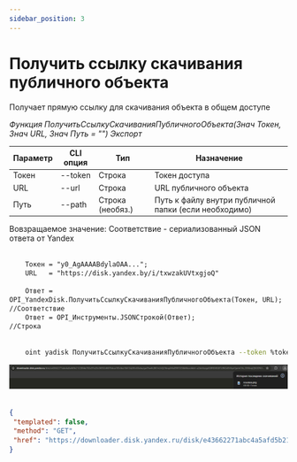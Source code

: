 ```yaml
---
sidebar_position: 3
---
```


# Получить ссылку скачивания публичного объекта
Получает прямую ссылку для скачивания объекта в общем доступе

*Функция ПолучитьСсылкуСкачиванияПубличногоОбъекта(Знач Токен, Знач URL, Знач Путь = "") Экспорт*

  | Параметр | CLI опция | Тип | Назначение |
  |-|-|-|-|
  | Токен | --token | Строка | Токен доступа |
  | URL | --url | Строка | URL публичного объекта |
  | Путь | --path | Строка (необяз.) | Путь к файлу внутри публичной папки (если необходимо) |
  
  Вовзращаемое значение: Соответствие - сериализованный JSON ответа от Yandex

```bsl title="Пример кода"
			
    Токен = "y0_AgAAAABdylaOAA...";   
    URL   = "https://disk.yandex.by/i/txwzakUVtxgjoQ"

    Ответ = OPI_YandexDisk.ПолучитьСсылкуСкачиванияПубличногоОбъекта(Токен, URL);   //Соответствие
    Ответ = OPI_Инструменты.JSONСтрокой(Ответ);                                     //Строка

```

```sh title="Пример команд CLI"

    oint yadisk ПолучитьСсылкуСкачиванияПубличногоОбъекта --token %token% --url "https://disk.yandex.by/i/txwzakUVtxgjoQ"

```

![Результат](img/2.png)

```json title="Результат"

{
 "templated": false,
 "method": "GET",
 "href": "https://downloader.disk.yandex.ru/disk/e43662271abc4a5afd5b2122004e702e97e20c36932d687bbca183cfee10413d/65c63eba/gwThwhLBKYvLhQCNnqAHis09lIY3JS6kMxocI4drJ-uZelc6zzgdG8REX8G87z9KG45VhprQarmCtb_OEKbojQ%3D%3D?uid=0&filename=%D0%90%D0%BB%D1%8C%D0%BF%D0%B0%D0%BA%D0%B0.png&disposition=attachment&hash=O%2BtgG9OfyuyJgwBRM%2BBJVaHN3Kg0nH8yi5xbEKU3m%2Bd8vVVsZCwR%2BLHB8oeN%2BwcTq/J6bpmRyOJonT3VoXnDag%3D%3D%3A&limit=0&content_type=image%2Fpng&owner_uid=1573541518&fsize=440431&hid=0e9b208e1aea0dbd58b4b43ccdc3ad5a&media_type=image&tknv=v2"
}

```
